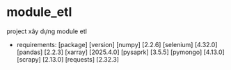 # module_etl
project xây dựng module etl
- requirements:
[package] [version]
[numpy] [2.2.6]
[selenium] [4.32.0]
[pandas] [2.2.3]
[xarray] [2025.4.0]
[pysaprk] [3.5.5]
[pymongo] [4.13.0]
[scrapy] [2.13.0]
[requests] [2.32.3]

